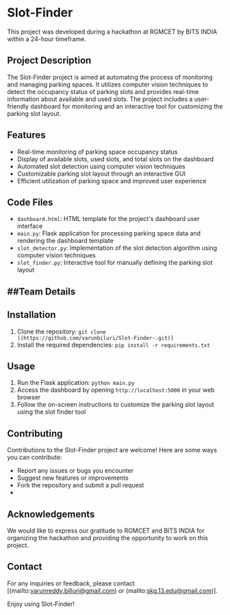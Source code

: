 # Slot-Finder

This project was developed during a hackathon at RGMCET by BITS INDIA within a 24-hour timeframe.

## Project Description

The Slot-Finder project is aimed at automating the process of monitoring and managing parking spaces. It utilizes computer vision techniques to detect the occupancy status of parking slots and provides real-time information about available and used slots. The project includes a user-friendly dashboard for monitoring and an interactive tool for customizing the parking slot layout.

## Features

- Real-time monitoring of parking space occupancy status
- Display of available slots, used slots, and total slots on the dashboard
- Automated slot detection using computer vision techniques
- Customizable parking slot layout through an interactive GUI
- Efficient utilization of parking space and improved user experience

## Code Files

- `dashboard.html`: HTML template for the project's dashboard user interface
- `main.py`: Flask application for processing parking space data and rendering the dashboard template
- `slot_detector.py`: Implementation of the slot detection algorithm using computer vision techniques
- `slot_finder.py`: Interactive tool for manually defining the parking slot layout

##Team Details 
- 

## Installation

1. Clone the repository: `git clone [(https://github.com/varunbiluri/Slot-Finder-.git)]`
2. Install the required dependencies: `pip install -r requirements.txt`

## Usage

1. Run the Flask application: `python main.py`
2. Access the dashboard by opening `http://localhost:5000` in your web browser
3. Follow the on-screen instructions to customize the parking slot layout using the slot finder tool

## Contributing

  Contributions to the Slot-Finder project are welcome! Here are some ways you can contribute:

- Report any issues or bugs you encounter
- Suggest new features or improvements
- Fork the repository and submit a pull request
- 
## Acknowledgements

We would like to express our gratitude to RGMCET and BITS INDIA for organizing the hackathon and providing the opportunity to work on this project.

## Contact

For any inquiries or feedback, please contact [(mailto:varunreddy.billuri@gmail.com) or (malito:skg.13.edu@gmail.com)].

Enjoy using Slot-Finder!
